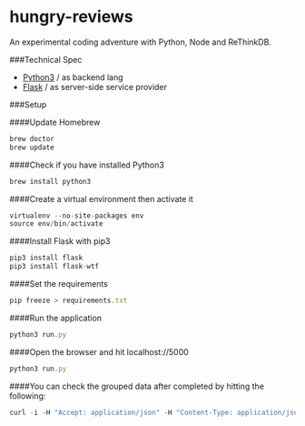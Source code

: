 # hungry-reviews
An experimental coding adventure with Python, Node and ReThinkDB. 

###Technical Spec
* [Python3](www.python.org) / as backend lang
* [Flask](flask.pocoo.org) / as server-side service provider

###Setup

####Update Homebrew

```javascript
brew doctor
brew update
```

####Check if you have installed Python3

```javascript
brew install python3
```

####Create a virtual environment then activate it

```javascript
virtualenv --no-site-packages env
source env/bin/activate
```

####Install Flask with pip3

```javascript
pip3 install flask
pip3 install flask-wtf
```

####Set the requirements

```javascript
pip freeze > requirements.txt
```

####Run the application

```javascript
python3 run.py
```

####Open the browser and hit localhost://5000

```javascript
python3 run.py
```

####You can check the grouped data after completed by hitting the following:

```javascript
curl -i -H "Accept: application/json" -H "Content-Type: application/json" -X GET http://localhost:5000/api/v.0/reviews
```

